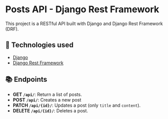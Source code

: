 # Posts API - Django Rest Framework

This project is a RESTful API built with Django and Django Rest Framework (DRF).

## 🚀 **Technologies used**
- [Django](https://www.djangoproject.com/)
- [Django Rest Framework](https://www.django-rest-framework.org/)

## 📚 **Endpoints**
- **GET `/api/`**: Return a list of posts.
- **POST `/api/`**: Creates a new post
- **PATCH `/api/{id}/`**: Updates a post (only `title` and `content`).
- **DELETE `/api/{id}/`**: Deletes a post.
